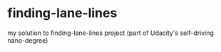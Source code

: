# finding-lane-lines
my solution to finding-lane-lines project (part of Udacity's self-driving nano-degree)
